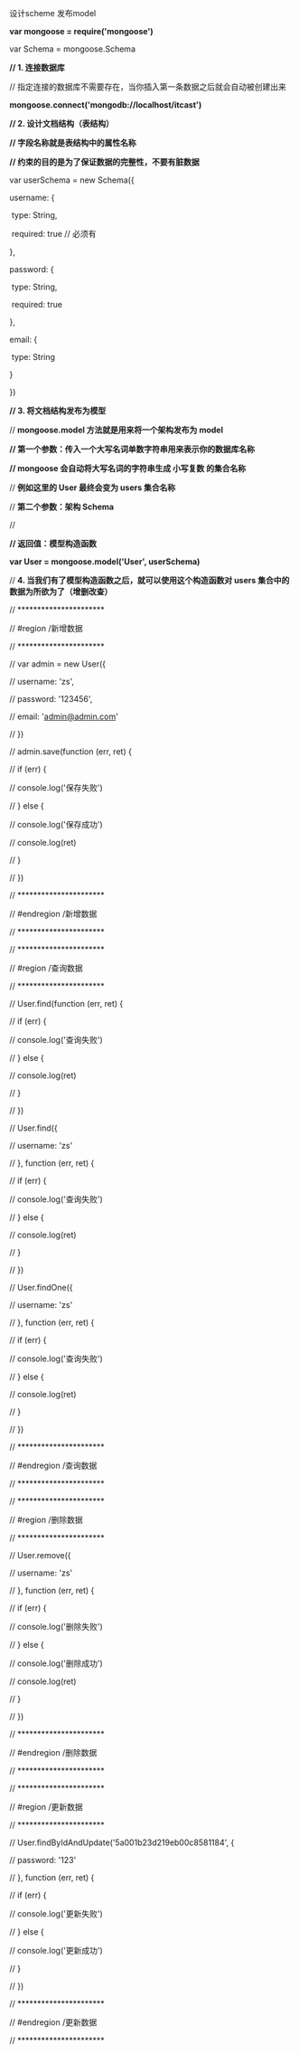 设计scheme 发布model

**var mongoose = require('mongoose')**

var Schema = mongoose.Schema

**// 1. 连接数据库**

// 指定连接的数据库不需要存在，当你插入第一条数据之后就会自动被创建出来

**mongoose.connect('mongodb://localhost/itcast')**

**// 2. 设计文档结构（表结构）**

**// 字段名称就是表结构中的属性名称**

**// 约束的目的是为了保证数据的完整性，不要有脏数据**

var userSchema = new Schema({

  username: {

​    type: String,

​    required: true // 必须有

  },

  password: {

​    type: String,

​    required: true

  },

  email: {

​    type: String

  }

})

**// 3. 将文档结构发布为模型**

//    **mongoose.model 方法就是用来将一个架构发布为 model**

**//    第一个参数：传入一个大写名词单数字符串用来表示你的数据库名称**

**//                 mongoose 会自动将大写名词的字符串生成 小写复数 的集合名称**

//                 **例如这里的 User 最终会变为 users 集合名称**

//    **第二个参数：架构 Schema**

//   

**//    返回值：模型构造函数**

**var User = mongoose.model('User', userSchema)**

// **4. 当我们有了模型构造函数之后，就可以使用这个构造函数对 users 集合中的数据为所欲为了（增删改查）**

// **********************

// #region /新增数据

// **********************

// var admin = new User({

//   username: 'zs',

//   password: '123456',

//   email: 'admin@admin.com'

// })

// admin.save(function (err, ret) {

//   if (err) {

//     console.log('保存失败')

//   } else {

//     console.log('保存成功')

//     console.log(ret)

//   }

// })

// **********************

// #endregion /新增数据

// **********************

// **********************

// #region /查询数据

// **********************

// User.find(function (err, ret) {

//   if (err) {

//     console.log('查询失败')

//   } else {

//     console.log(ret)

//   }

// })

// User.find({

//   username: 'zs'

// }, function (err, ret) {

//   if (err) {

//     console.log('查询失败')

//   } else {

//     console.log(ret)

//   }

// })

// User.findOne({

//   username: 'zs'

// }, function (err, ret) {

//   if (err) {

//     console.log('查询失败')

//   } else {

//     console.log(ret)

//   }

// })

// **********************

// #endregion /查询数据

// **********************

// **********************

// #region /删除数据

// **********************

// User.remove({

//   username: 'zs'

// }, function (err, ret) {

//   if (err) {

//     console.log('删除失败')

//   } else {

//     console.log('删除成功')

//     console.log(ret)

//   }

// })

// **********************

// #endregion /删除数据

// **********************

// **********************

// #region /更新数据

// **********************

// User.findByIdAndUpdate('5a001b23d219eb00c8581184', {

//   password: '123'

// }, function (err, ret) {

//   if (err) {

//     console.log('更新失败')

//   } else {

//     console.log('更新成功')

//   }

// })

// **********************

// #endregion /更新数据

// **********************